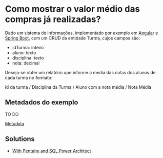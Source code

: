 # Como mostrar o valor médio das compras já realizadas?

Dado um sistema de informações, implementado por exemplo em [Angular](frontend) e [Spring Boot](backend), com um CRUD da entidade Turma, cujos campos são:

- idTurma: inteiro
- aluno: texto
- disciplina: texto
- nota: decimal

Deseja-se obter um relatório que informe a media das notas dos alunos de cada turma no formato:

id da turma / Disciplina da Turma / Aluno com a nota média / Nota Média

## Metadados do exemplo

TO DO

[Metadata](metadata.json)


## Solutions 

- [With Pentaho and SQL Power Architect](solutions/PentahoPowerArchitect)
